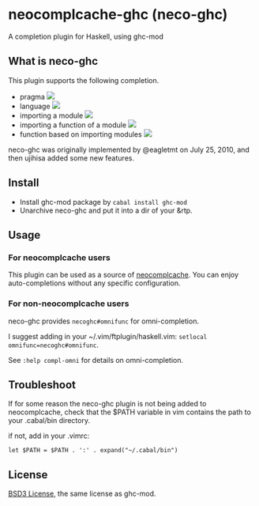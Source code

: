 # neocomplcache-ghc (neco-ghc)

A completion plugin for Haskell, using ghc-mod

## What is neco-ghc

This plugin supports the following completion.

* pragma
    ![](http://cache.gyazo.com/c922e323be7dbed9aa70b2bac62be45e.png)
* language
    ![](http://cache.gyazo.com/9df4aa3cf06fc07495d6dd67a4d07cc4.png)
* importing a module
    ![](http://cache.gyazo.com/17a8bf08f3a6d5e123346f5f1c74c5f9.png)
* importing a function of a module
    ![](http://cache.gyazo.com/d3698892a40ffb8e4bef970a02198715.png)
* function based on importing modules
    ![](http://cache.gyazo.com/bc168a8aad5f38c6a83b8aa1b0fb14f6.png)

neco-ghc was originally implemented by @eagletmt on July 25, 2010, and then
ujihisa added some new features.

## Install

* Install ghc-mod package by `cabal install ghc-mod`
* Unarchive neco-ghc and put it into a dir of your &rtp.

## Usage

### For neocomplcache users

This plugin can be used as a source of
[neocomplcache](http://www.vim.org/scripts/script.php?script_id=2620).
You can enjoy auto-completions without any specific configuration.

### For non-neocomplcache users

neco-ghc provides `necoghc#omnifunc` for omni-completion.

I suggest adding in your ~/.vim/ftplugin/haskell.vim: `setlocal
omnifunc=necoghc#omnifunc`.

See `:help compl-omni` for details on omni-completion.

## Troubleshoot

If for some reason the neco-ghc plugin is not being added to neocomplcache,
check that the $PATH variable in vim contains the path to your .cabal/bin
directory.

if not, add in your .vimrc:

`let $PATH = $PATH . ':' . expand("~/.cabal/bin")`

## License

[BSD3 License](http://www.opensource.org/licenses/BSD-3-Clause), the same license as ghc-mod.
